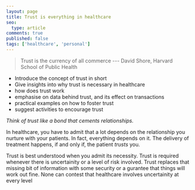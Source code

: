 ```yaml
---
layout: page
title: Trust is everything in healthcare
seo:
  type: article
comments: true
published: false
tags: ['healthcare', 'personal']
---
```

> Trust is the currency of all commerce
> --- David Shore, Harvard School of Public Health

- Introduce the concept of trust in short
- Give insights into why trust is necessary in healthcare
- how does trust work
- emphasise on data behind trust, and its effect on transactions
- practical examples on how to foster trust
- suggest activities to encourage trust

*Think of trust like a bond that cements relationships.*

In healthcare, you have to admit that a lot depends on the relationship you nurture with your patients. In fact, everything depends on it. The delivery of treatment happens, if and only if, the patient *trusts* you.

Trust is best understood when you admit its necessity. Trust is required whenever there is uncertainity or a level of risk involved. Trust replaces that missing bit of information with some security or a gurantee that things will work out fine. None can contest that healthcare involves uncertainity at every level

